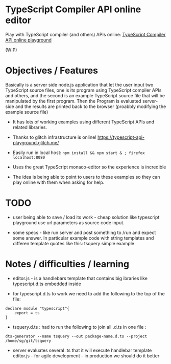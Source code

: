 # TypeScript Compiler API online editor

Play with TypeScript compiler (and others) APIs online: [TypeScript Compiler API online playground](https://typescript-api-playground.glitch.me/)

(WIP)

# Objectives / Features

Basically is a server side node.js application that let the user input two TypeScript source files, one is its program using TypeScript compiler APIs and others, and the second is an example TypeScript source file that will be manipulated by the first program. Then the Program is evaluated server-side and the results are printed back to the browser (proabbly modifying the example source file)

 * It has lots of working examples using different TypeScript APIs and related libraries. 

 * Thanks to glitch infrastructure is online! https://typescript-api-playground.glitch.me/

 * Easily run in local host: `npm install && npm start & ; firefox localhost:8080`

 * Uses the great TypeScript monaco-editor so the experience is incredible

 * The idea is being able to point to users to these examples so they can play online with them when asking for help. 


# TODO

 * user being able to save / load its work - cheap solution like typescript playground use url parameters as source code input. 

 * some specs - like run server and post something to /run and expect some answer. In particular example code with string templates and differen template quotes  like this: tsquery simple example


# Notes / difficulties / learning

 * editor.js - is a handlebars template that contains big ibraries like typescript.d.ts embedded inside
 
 * for typescript.d.ts to work we need to add the following to the top of the file:

```
declare module "typescript"{
    export = ts
}
```

 * tsquery.d.ts : had to run the following to join all .d.ts in one file :
 
 
  ```dts-generator --name tsquery --out package-name.d.ts --project /home/sg/git/tsquery```

 * server evaluates several .ts that it will execute handlebar template editor.js - for agile development - in production we should do it better